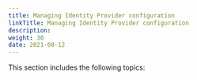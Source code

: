 ```yaml
---
title: Managing Identity Provider configuration
linkTitle: Managing Identity Provider configuration
description: 
weight: 30
date: 2021-08-12
---
```


This section includes the following topics: